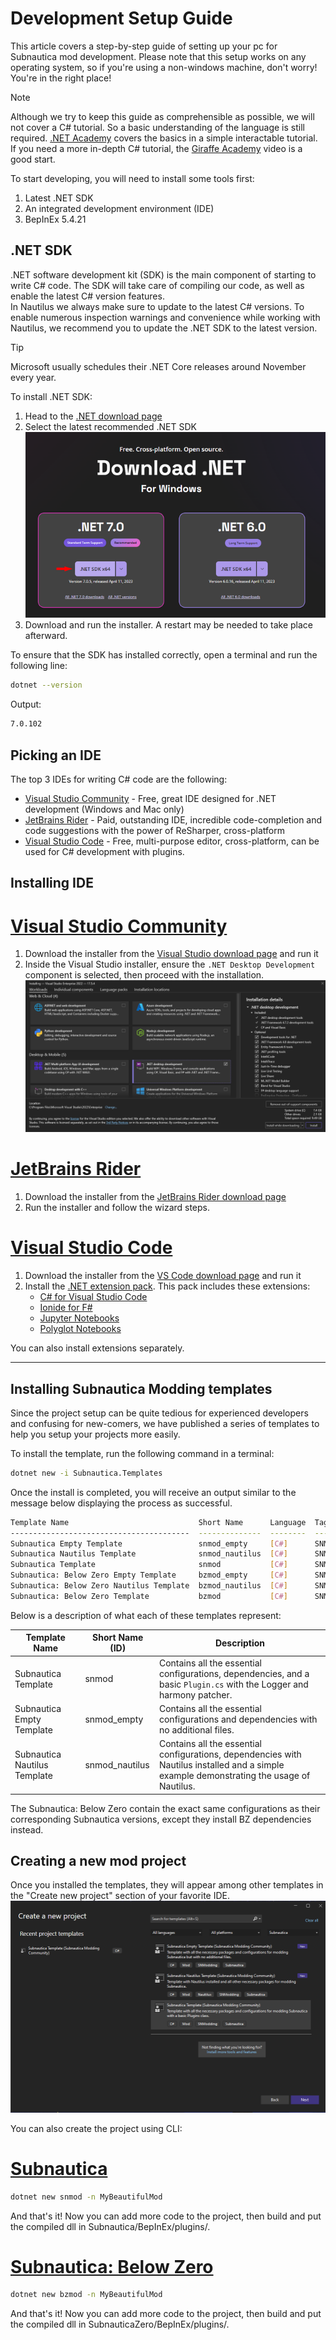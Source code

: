 # Development Setup Guide

This article covers a step-by-step guide of setting up your pc for Subnautica mod development. Please note that this setup works on any
operating system, so if you're using a non-windows machine, don't worry! You're in the right place!  

> [!NOTE]
> Although we try to keep this guide as comprehensible as possible, we will not cover a C# tutorial. So a basic understanding of the language
> is still required. [.NET Academy](https://dotnetcademy.net) covers the basics in a simple interactable tutorial.
> If you need a more in-depth C# tutorial, the [Giraffe Academy](https://www.youtube.com/watch?v=GhQdlIFylQ8) video is a good start.

To start developing, you will need to install some tools first:
1. Latest .NET SDK
2. An integrated development environment (IDE)
3. BepInEx 5.4.21


## .NET SDK
.NET software development kit (SDK) is the main component of starting to write C# code. The SDK will take care of compiling our code, as well as enable
the latest C# version features.  
In Nautilus we always make sure to update to the latest C# versions. To enable numerous inspection warnings and convenience while working with Nautilus, we recommend you to update the .NET SDK to the latest version.  

> [!TIP]
> Microsoft usually schedules their .NET Core releases around November every year.

To install .NET SDK:
1. Head to the [.NET download page](https://dotnet.microsoft.com/en-us/download)
2. Select the latest recommended .NET SDK  
![dotnet-sdk](../images/guides/dotnet-sdk.png)
3. Download and run the installer. A restart may be needed to take place afterward.

To ensure that the SDK has installed correctly, open a terminal and run the following line:
```bash
dotnet --version
```

Output:
```bash
7.0.102
```

## Picking an IDE
The top 3 IDEs for writing C# code are the following:
- [Visual Studio Community](https://visualstudio.microsoft.com/vs/community) - Free, great IDE designed for .NET development (Windows and Mac only)
- [JetBrains Rider](https://www.jetbrains.com/rider) - Paid, outstanding IDE, incredible code-completion and code suggestions with the power of ReSharper, cross-platform
- [Visual Studio Code](https://code.visualstudio.com) - Free, multi-purpose editor, cross-platform, can be used for C# development with plugins.

## Installing IDE

# [Visual Studio Community](#tab/vs)
1. Download the installer from the [Visual Studio download page](https://visualstudio.microsoft.com/vs/community) and run it
2. Inside the Visual Studio installer, ensure the `.NET Desktop Development` component is selected, then proceed with the installation.  
![vs-install](../images/guides/vs-install.png)

# [JetBrains Rider](#tab/rider)
1. Download the installer from the [JetBrains Rider download page](https://www.jetbrains.com/rider/download/)
2. Run the installer and follow the wizard steps.

# [Visual Studio Code](#tab/vscode)
1. Download the installer from the [VS Code download page](https://code.visualstudio.com/) and run it
2. Install the [.NET extension pack](vscode:extension/ms-dotnettools.vscode-dotnet-pack). This pack includes these extensions:
   - [C# for Visual Studio Code](https://marketplace.visualstudio.com/items?itemName=ms-dotnettools.csharp)
   - [Ionide for F#](https://marketplace.visualstudio.com/items?itemName=Ionide.Ionide-fsharp)
   - [Jupyter Notebooks](https://marketplace.visualstudio.com/items?itemName=ms-toolsai.jupyter)
   - [Polyglot Notebooks](https://marketplace.visualstudio.com/items?itemName=ms-dotnettools.dotnet-interactive-vscode)

You can also install extensions separately.  

---

## Installing Subnautica Modding templates
Since the project setup can be quite tedious for experienced developers and confusing for new-comers, we have published a series of templates to help you setup your projects more easily.  

To install the template, run the following command in a terminal:
```bash
dotnet new -i Subnautica.Templates
```

Once the install is completed, you will receive an output similar to the message below displaying the process as successful.
```bash
Template Name                             Short Name      Language  Tags
----------------------------------------  --------------  --------  ---------------------------------------------
Subnautica Empty Template                 snmod_empty     [C#]      SNModding/Subnautica/Mod
Subnautica Nautilus Template              snmod_nautilus  [C#]      SNModding/Subnautica/Mod/Nautilus
Subnautica Template                       snmod           [C#]      SNModding/Subnautica/Mod
Subnautica: Below Zero Empty Template     bzmod_empty     [C#]      SNModding/Subnautica: Below Zero/Mod
Subnautica: Below Zero Nautilus Template  bzmod_nautilus  [C#]      SNModding/Subnautica: Below Zero/Mod/Nautilus
Subnautica: Below Zero Template           bzmod           [C#]      SNModding/Subnautica: Below Zero/Mod
```
  

Below is a description of what each of these templates represent:

| Template Name                    | Short Name (ID) | Description                                                                                                                               |
|----------------------------------|-----------------|-------------------------------------------------------------------------------------------------------------------------------------------|
| Subnautica Template              | snmod           | Contains all the essential configurations, dependencies, and a basic `Plugin.cs` with the Logger and harmony patcher.                     |
| Subnautica Empty Template        | snmod_empty     | Contains all the essential configurations and dependencies with no additional files.                                                      |
| Subnautica Nautilus Template     | snmod_nautilus  | Contains all the essential configurations, dependencies with Nautilus installed and a simple example demonstrating the usage of Nautilus. |

The Subnautica: Below Zero contain the exact same configurations as their corresponding Subnautica versions, except they install BZ dependencies instead.

## Creating a new mod project
Once you installed the templates, they will appear among other templates in the "Create new project" section of your favorite IDE. ![vs-template-default](../images/guides/vs-template-default.png)  

You can also create the project using CLI:

# [Subnautica](#tab/sn1)
```bash
dotnet new snmod -n MyBeautifulMod
```

And that's it! Now you can add more code to the project, then build and put the compiled dll in Subnautica/BepInEx/plugins/.

# [Subnautica: Below Zero](#tab/bz)
```bash
dotnet new bzmod -n MyBeautifulMod
```

And that's it! Now you can add more code to the project, then build and put the compiled dll in SubnauticaZero/BepInEx/plugins/.
